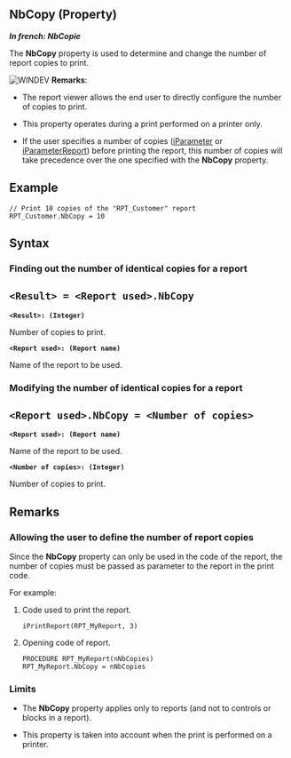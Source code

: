 


## NbCopy (Property)

***In french: NbCopie***
	



<a name="XUse"></a>
<a name="Use"></a>
<a name="description"></a>
The **NbCopy** property is used to determine and change the number of report copies to print.

![WINDEV](https://doc.pcsoft.fr/ext/images/us/WD.png) **Remarks**:

- The report viewer allows the end user to directly configure the number of copies to print.

- This property operates during a print performed on a printer only.

- If the user specifies a number of copies ([iParameter](../WDLang5/3046008.md) or [iParameterReport](../WDLang5/3046077.md)) before printing the report, this number of copies will take precedence over the one specified with the **NbCopy** property.





<a name="Example1"></a>
<a name="sample_code"></a>

## Example


```wl
// Print 10 copies of the "RPT_Customer" report
RPT_Customer.NbCopy = 10
```

<a name="XSYNTAX"></a>
<a name="SYNTAX1"></a>

## Syntax

### Finding out the number of identical copies for a report

`<Result> = <Report used>.NbCopy`
---

**`<Result>: (Integer)`**

Number of copies to print.

**`<Report used>: (Report name)`**

Name of the report to be used.  


<a name="SYNTAX2"></a>

### Modifying the number of identical copies for a report

`<Report used>.NbCopy = <Number of copies>`
---

**`<Report used>: (Report name)`**

Name of the report to be used.

**`<Number of copies>: (Integer)`**

Number of copies to print.  



<a name="NOTE0"></a>
<a name="NOTE0_1"></a>

## Remarks


### Allowing the user to define the number of report copies
<a name="allowing_the_user_define_the_number_report_copies_ELTPARAGRAPHE000069"></a>

Since the **NbCopy** property can only be used in the code of the report, the number of copies must be passed as parameter to the report in the print code.

For example:

1. Code used to print the report.
	
	```wl
	iPrintReport(RPT_MyReport, 3)
	```


2. Opening code of report.
	
	```wl
	PROCEDURE RPT_MyReport(nNbCopies)
	RPT_MyReport.NbCopy = nNbCopies
	```




<a name="NOTE0_2"></a>


### Limits
<a name="limits_ELTPARAGRAPHE000087"></a>

- The **NbCopy** property applies only to reports (and not to controls or blocks in a report).

- This property is taken into account when the print is performed on a printer.





